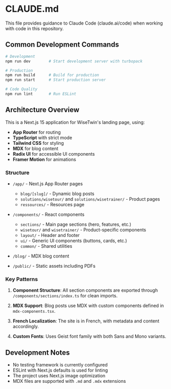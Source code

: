 # CLAUDE.md

This file provides guidance to Claude Code (claude.ai/code) when working with code in this repository.

## Common Development Commands

```bash
# Development
npm run dev        # Start development server with turbopack

# Production  
npm run build      # Build for production
npm run start      # Start production server

# Code Quality
npm run lint       # Run ESLint
```

## Architecture Overview

This is a Next.js 15 application for WiseTwin's landing page, using:
- **App Router** for routing
- **TypeScript** with strict mode
- **Tailwind CSS** for styling  
- **MDX** for blog content
- **Radix UI** for accessible UI components
- **Framer Motion** for animations

### Structure

- `/app/` - Next.js App Router pages
  - `blog/[slug]/` - Dynamic blog posts
  - `solutions/wisetour/` and `solutions/wisetrainer/` - Product pages
  - `ressources/` - Resources page
  
- `/components/` - React components
  - `sections/` - Main page sections (hero, features, etc.)
  - `wisetour/` and `wisetrainer/` - Product-specific components
  - `layout/` - Header and footer
  - `ui/` - Generic UI components (buttons, cards, etc.)
  - `common/` - Shared utilities

- `/blog/` - MDX blog content
- `/public/` - Static assets including PDFs

### Key Patterns

1. **Component Structure**: All section components are exported through `/components/sections/index.ts` for clean imports.

2. **MDX Support**: Blog posts use MDX with custom components defined in `mdx-components.tsx`.

3. **French Localization**: The site is in French, with metadata and content accordingly.

4. **Custom Fonts**: Uses Geist font family with both Sans and Mono variants.

## Development Notes

- No testing framework is currently configured
- ESLint with Next.js defaults is used for linting
- The project uses Next.js image optimization
- MDX files are supported with `.md` and `.mdx` extensions